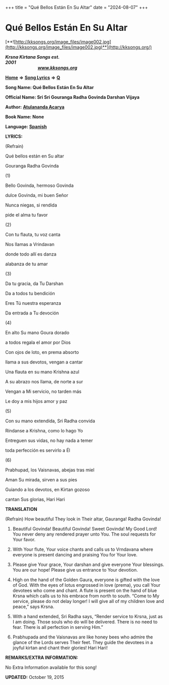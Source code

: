 +++
title = "Qué Bellos Están En Su Altar"
date = "2024-08-07"
+++

# Qué Bellos Están En Su Altar
[**![http://kksongs.org/image_files/image002.jpg](http://kksongs.org/image_files/image002.jpg)**](http://kksongs.org/)

**_Krsna Kirtana Songs est. 2001_**                                                                                                                                                 **_www.kksongs.org_**

**[Home](http://kksongs.org/)** **⇒** **[Song Lyrics](http://kksongs.org/lyrics.html)** **⇒** **[Q](http://kksongs.org/songs/song_q.html)**

**Song Name: Qué Bellos Están En Su Altar**

**Official Name: Sri Sri Gouranga Radha Govinda Darshan Vijaya**

**Author:** [**Atulananda Acarya**](http://kksongs.org/authors/list/atulananda.html)

**Book Name: None**

**Language: [Spanish](http://kksongs.org/language/list/spanish.html)**

**LYRICS:**

(Refrain)

Qué bellos están en Su altar

Gouranga Radha Govinda

(1)

Bello Govinda, hermoso Govinda

dulce Govinda, mi buen Señor

Nunca niegas, si rendida

pide el alma tu favor

(2)

Con tu flauta, tu voz canta

Nos llamas a Vrindavan

donde todo allí es danza

alabanza de tu amar

(3)

Da tu gracia, da Tu Darshan

Da a todos tu bendición

Eres Tú nuestra esperanza

Da entrada a Tu devoción

(4)

En alto Su mano Goura dorado

a todos regala el amor por Dios

Con ojos de loto, en prema absorto

llama a sus devotos, vengan a cantar

Una flauta en su mano Krishna azul

A su abrazo nos llama, de norte a sur

Vengan a Mi servicio, no tarden más

Le doy a mis hijos amor y paz

(5)

Con su mano extendida, Sri Radha convida

Ríndanse a Krishna, como lo hago Yo

Entreguen sus vidas, no hay nada a temer

toda perfección es servirlo a Él

(6)

Prabhupad, los Vaisnavas, abejas tras miel

Aman Su mirada, sirven a sus pies

Guiando a los devotos, en Kirtan gozoso

cantan Sus glorias, Hari Hari

**TRANSLATION**

(Refrain) How beautiful They look in Their altar, Gauranga! Radha Govinda!

1) Beautiful Govinda! Beautiful Govinda! Sweet Govinda! My Good Lord! You never deny any rendered prayer unto You. The soul requests for Your favor.

2) With Your flute, Your voice chants and calls us to Vrndavana where everyone is present dancing and praising You for Your love.

3) Please give Your grace, Your darshan and give everyone Your blessings. You are our hope! Please give us entrance to Your devotion.

4) High on the hand of the Golden Gaura, everyone is gifted with the love of God. With the eyes of lotus engrossed in love (prema), you call Your devotees who come and chant. A flute is present on the hand of blue Krsna which calls us to his embrace from north to south. “Come to My service, please do not delay longer! I will give all of my children love and peace,” says Krsna.

5) With a hand extended, Sri Radha says, “Render service to Krsna, just as I am doing. Those souls who do will be delivered. There is no need to fear. There is all perfection in serving Him.”

6) Prabhupada and the Vaisnavas are like honey bees who admire the glance of the Lords serves Their feet. They guide the devotees in a joyful kirtan and chant their glories! Hari Hari!

**REMARKS/EXTRA INFORMATION:**

No Extra Information available for this song!

**UPDATED:** October 19, 2015